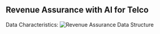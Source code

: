 ## Revenue Assurance with AI for Telco 

Data Characteristics:
![Revenue Assurance Data Structure](https://raw.githubusercontent.com/fenar/etc-ai-wrx/main/revenueassurance/data/rev_ass_data.png)<br>
